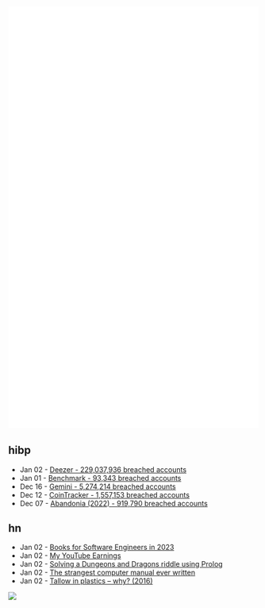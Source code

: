 ![Metrics](https://raw.githubusercontent.com/phixion/phixion/master/metrics.svg)

## hibp

<!--
for https://github.com/phixion/phixion/blob/main/.github/workflows/feeds.yml
-->
<!--START_SECTION:haveibeenpwnd-->
- Jan 02 - [Deezer - 229,037,936 breached accounts](https://haveibeenpwned.com/PwnedWebsites#Deezer)
- Jan 01 - [Benchmark - 93,343 breached accounts](https://haveibeenpwned.com/PwnedWebsites#Benchmark)
- Dec 16 - [Gemini - 5,274,214 breached accounts](https://haveibeenpwned.com/PwnedWebsites#Gemini)
- Dec 12 - [CoinTracker - 1,557,153 breached accounts](https://haveibeenpwned.com/PwnedWebsites#CoinTracker)
- Dec 07 - [Abandonia (2022) - 919,790 breached accounts](https://haveibeenpwned.com/PwnedWebsites#Abandonia2022)
<!--END_SECTION:haveibeenpwnd-->

## hn

<!--
for https://github.com/phixion/phixion/blob/main/.github/workflows/feeds.yml
-->
<!--START_SECTION:hn-->
- Jan 02 - [Books for Software Engineers in 2023](https://grantisom.com/2023/01/02/mustread-books-for.html)
- Jan 02 - [My YouTube Earnings](https://brickexperimentchannel.wordpress.com/2022/11/19/my-youtube-earnings/)
- Jan 02 - [Solving a Dungeons and Dragons riddle using Prolog](https://gist.github.com/Spuffynism/446c7c2d498477491d8137e8f234d4a9)
- Jan 02 - [The strangest computer manual ever written](https://ironicsans.substack.com/p/the-strangest-computer-manual-ever)
- Jan 02 - [Tallow in plastics – why? (2016)](https://www.impact-solutions.co.uk/tallow-in-plastics/)
<!--END_SECTION:hn-->

<!--
for https://yhype.me
-->
![](https://hit.yhype.me/github/profile?user_id=13013670)
